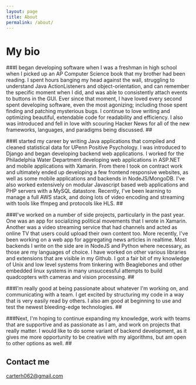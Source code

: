 ```yaml
---
layout: page
title: About
permalink: /about/
---
```


# My bio
###I began developing software when I was a freshman in high school when I picked up an AP Computer Science book that my brother had been reading. I spent hours banging my head against the wall, struggling to understand Java ActionListeners and object-orientation, and can remember the specific moment when I did, and was able to consistently attach events to buttons in the GUI. Ever since that moment, I have loved every second spent developing software, even the most agonizing; including those spent finding and patching mysterious bugs. I continue to love writing and optimizing beautiful, extendable code for readability and efficiency. I also was introduced and fell in love with scouring Hacker News for all of the new frameworks, languages, and paradigms being discussed. ##

###I started my career by writing Java applications that compiled and cleaned statistical data for UPenn Positive Psychology. I was introduced to Django and began developing backend web applications. I worked for the Philadelphia Water Department developing web applications in ASP.NET and mobile applications with Xamarin. From there I took on contract work and ultimately ended up developing a few frontend responsive websites, as well as some mobile applications and backends in NodeJS/MongoDB. I've also worked extensively on modular Javascript based web applications and PHP servers with a MySQL datastore. Recently, I've been learning to manage a full AWS stack, and doing lots of video encoding and streaming with tools like ffmpeg and protocols like HLS. ##

###I've worked on a number of side projects, particularly in the past year. One was an app for socializing political movements that I wrote in Xamarin. Another was a video streaming service that had channels and acted as online TV that users could upload their own content too. More recently, I've been working on a web app for aggregating news articles in realtime. Most backends I write on the side are in NodeJS and Python where necessary, as those are my languages of choice. I have worked on other various libraries and extensions that are visible in my Github. I got a fair bit of my knowledge of Unix and low level systems from tinkering with Beaglebones and other embedded linux systems in many unsuccessful attempts to build quadcopters with cameras and vision processing. ##

###I’m really good at being passionate about whatever I'm working on, and communicating with a team. I get excited by structuring my code in a way that is very easily read by others. I also am good at beginning to use and test the newest bleeding-edge technologies. ##

###Next, I'm hoping to continue expanding my knowledge, work with teams that are supportive and as passionate as I am, and work on projects that really matter. I would like to do some variant of backend development, as it gives me more opportunity to be creative with my algorithms, but am open to other options as well. ##

## Contact me

[carterh062@gmail.com](mailto:carterh062@gmail.com)